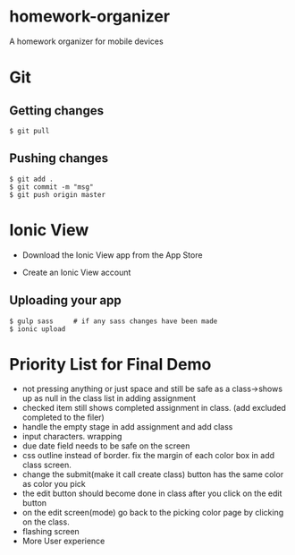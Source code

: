 # homework-organizer
A homework organizer for mobile devices

# Git

## Getting changes
	$ git pull

## Pushing changes
	$ git add .
	$ git commit -m "msg"
	$ git push origin master


# Ionic View
* Download the Ionic View app from the App Store

* Create an Ionic View account

## Uploading your app
    $ gulp sass     # if any sass changes have been made
    $ ionic upload

# Priority List for Final Demo

* not pressing anything or just space and still be safe as a class->shows up as null in the class list in adding assignment
* checked item still shows completed assignment in class. (add excluded completed to the filer)
* handle the empty stage in add assignment and add class
* input characters. wrapping
* due date field needs to be safe on the screen
* css outline instead of border. fix the margin of each color box in add class screen.
* change the submit(make it call create class) button has the same color as color you pick
* the edit button should become done in class after you click on the edit button
* on the edit screen(mode) go back to the picking color page by clicking on the class.
* flashing screen 
* More User experience